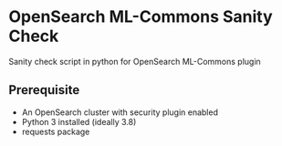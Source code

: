 # OpenSearch ML-Commons Sanity Check
Sanity check script in python for OpenSearch ML-Commons plugin

## Prerequisite
* An OpenSearch cluster with security plugin enabled
* Python 3 installed (ideally 3.8)
* requests package

